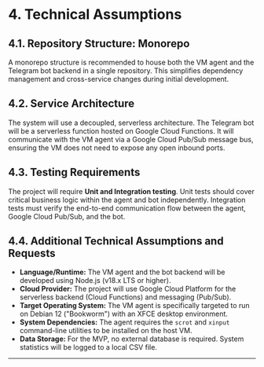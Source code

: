 # 4. Technical Assumptions

## 4.1. Repository Structure: Monorepo

A monorepo structure is recommended to house both the VM agent and the Telegram bot backend in a single repository. This simplifies dependency management and cross-service changes during initial development.

## 4.2. Service Architecture

The system will use a decoupled, serverless architecture. The Telegram bot will be a serverless function hosted on Google Cloud Functions. It will communicate with the VM agent via a Google Cloud Pub/Sub message bus, ensuring the VM does not need to expose any open inbound ports.

## 4.3. Testing Requirements

The project will require **Unit and Integration testing**. Unit tests should cover critical business logic within the agent and bot independently. Integration tests must verify the end-to-end communication flow between the agent, Google Cloud Pub/Sub, and the bot.

## 4.4. Additional Technical Assumptions and Requests

*   **Language/Runtime:** The VM agent and the bot backend will be developed using Node.js (v18.x LTS or higher).
*   **Cloud Provider:** The project will use Google Cloud Platform for the serverless backend (Cloud Functions) and messaging (Pub/Sub).
*   **Target Operating System:** The VM agent is specifically targeted to run on Debian 12 ("Bookworm") with an XFCE desktop environment.
*   **System Dependencies:** The agent requires the `scrot` and `xinput` command-line utilities to be installed on the host VM.
*   **Data Storage:** For the MVP, no external database is required. System statistics will be logged to a local CSV file.

---